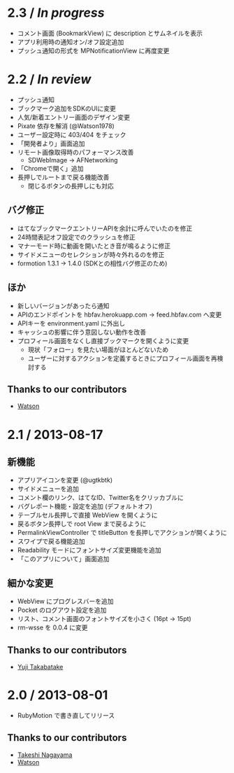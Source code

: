# 2.3 / _In progress_

* コメント画面 (BookmarkView) に description とサムネイルを表示
* アプリ利用時の通知オン/オフ設定追加
* プッシュ通知の形式を MPNotificationView に再度変更

# 2.2 / _In review_

* プッシュ通知
* ブックマーク追加をSDKのUIに変更
* 人気/新着エントリー画面のデザイン変更
* Pixate 依存を解消 (@Watson1978)
* ユーザー設定時に 403/404 をチェック
* 「開発者より」画面追加
* リモート画像取得時のパフォーマンス改善
    * SDWebImage -> AFNetworking
* 「Chromeで開く」追加
* 長押しでルートまで戻る機能改善
    * 閉じるボタンの長押しにも対応

## バグ修正

* はてなブックマークエントリーAPIを余計に呼んでいたのを修正
* 24時間表記オフ設定でのクラッシュを修正
* マナーモード時に動画を開いたとき音が鳴るように修正
* サイドメニューのセレクションが時々外れるのを修正
* formotion 1.3.1 -> 1.4.0 (SDKとの相性バグ修正のため)

## ほか

* 新しいバージョンがあったら通知
* APIのエンドポイントを hbfav.herokuapp.com -> feed.hbfav.com へ変更
* APIキーを environment.yaml に外出し
* キャッシュの影響に伴う意図しない動作を改善
* プロフィール画面をなくし直接ブックマークを開くように変更
    * 現状「フォロー」を見たい場面がほとんどないため
    * ユーザーに対するアクションを定義するときにプロフィール画面を再検討する

## Thanks to our contributors

* [Watson][Watson1978]

# 2.1 / 2013-08-17

## 新機能

* アプリアイコンを変更 (@ugtkbtk)
* サイドメニューを追加
* コメント欄のリンク、はてなID、Twitter名をクリッカブルに
* バグレポート機能・設定を追加 (デフォルトオフ)
* テーブルセル長押しで直接 WebView を開くように
* 戻るボタン長押しで root View まで戻るように
* PermalinkViewController で titleButton を長押しでアクションが開くように
* スワイプで戻る機能追加
* Readability モードにフォントサイズ変更機能を追加
* 「このアプリについて」画面追加

## 細かな変更

* WebView にプログレスバーを追加
* Pocket のログアウト設定を追加
* リスト、コメント画面のフォントサイズを小さく (16pt -> 15pt)
* rm-wsse を 0.0.4 に変更

## Thanks to our contributors

* [Yuji Takabatake][ugtkbtk]

# 2.0 / 2013-08-01

* RubyMotion で書き直してリリース

## Thanks to our contributors

* [Takeshi Nagayama][nagayama]
* [Watson][Watson1978]

[nagayama]:https://github.com/nagayama
[Watson1978]:https://github.com/Watson1978
[ugtkbtk]:https://github.com/ugtkbtk
